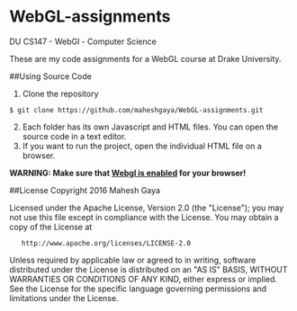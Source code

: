 # WebGL-assignments
DU CS147 - WebGl - Computer Science

These are my code assignments for a WebGL course at Drake University.

##Using Source Code
1. Clone the repository

  ```
  $ git clone https://github.com/maheshgaya/WebGL-assignments.git
  ```
2. Each folder has its own Javascript and HTML files. You can open the source code in a text editor.
3. If you want to run the project, open the individual HTML file on a browser. 

  **WARNING: Make sure that [Webgl is enabled](http://superuser.com/questions/836832/how-can-i-enable-webgl-in-my-browser) for your browser!**
  
##License
Copyright 2016 Mahesh Gaya

   Licensed under the Apache License, Version 2.0 (the "License");
   you may not use this file except in compliance with the License.
   You may obtain a copy of the License at

       http://www.apache.org/licenses/LICENSE-2.0

   Unless required by applicable law or agreed to in writing, software
   distributed under the License is distributed on an "AS IS" BASIS,
   WITHOUT WARRANTIES OR CONDITIONS OF ANY KIND, either express or implied.
   See the License for the specific language governing permissions and
   limitations under the License.
